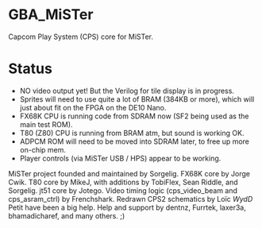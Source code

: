 # GBA_MiSTer

Capcom Play System (CPS) core for MiSTer.


# Status
- NO video output yet! But the Verilog for tile display is in progress.
- Sprites will need to use quite a lot of BRAM (384KB or more), which will just about fit on the FPGA on the DE10 Nano.
- FX68K CPU is running code from SDRAM now (SF2 being used as the main test ROM).
- T80 (Z80) CPU is running from BRAM atm, but sound is working OK.
- ADPCM ROM will need to be moved into SDRAM later, to free up more on-chip mem.
- Player controls (via MiSTer USB / HPS) appear to be working.


MiSTer project founded and maintained by Sorgelig.
FX68K core by Jorge Cwik.
T80 core by MikeJ, with additions by TobiFlex, Sean Riddle, and Sorgelig.
jt51 core by Jotego.
Video timing logic (cps_video_beam and cps_asram_ctrl) by Frenchshark.
Redrawn CPS2 schematics by Loïc *WydD* Petit have been a big help.
Help and support by dentnz, Furrtek, laxer3a, bhamadicharef, and many others. ;)
